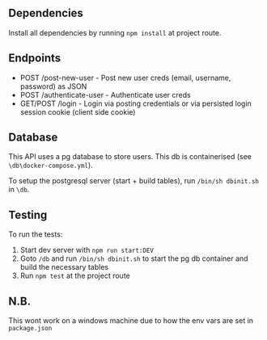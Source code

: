Dependencies
---
Install all dependencies by running `npm install` at project route.

Endpoints 
---
 - POST /post-new-user - Post new user creds (email, username, password) as JSON
 - POST /authenticate-user - Authenticate user creds
 - GET/POST /login - Login via posting credentials or via persisted login session cookie (client side cookie)

Database
---
This API uses a pg database to store users. This db is containerised (see `\db\docker-compose.yml`).

To setup the postgresql server (start + build tables), run `/bin/sh dbinit.sh` in `\db`.

Testing
---
To run the tests:
 1) Start dev server with `npm run start:DEV`
 2) Goto `/db` and run `/bin/sh dbinit.sh` to start the pg db container and build the necessary tables
 2) Run `npm test` at the project route

N.B.
---
This wont work on a windows machine due to how the env vars are set in `package.json`
